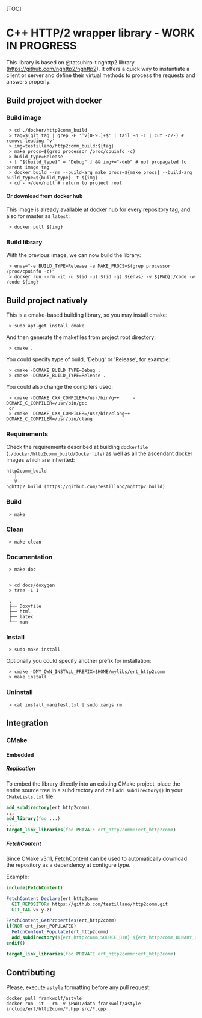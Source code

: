 [TOC]

# C++ HTTP/2 wrapper library - WORK IN PROGRESS

This library is based on @tatsuhiro-t nghttp2 library (https://github.com/nghttp2/nghttp2).
It offers a quick way to instantiate a client or server and define their virtual methods to
process the requests and answers properly.

## Build project with docker

### Build image

     > cd ./docker/http2comm_build
     > tag=$(git tag | grep -E '^v[0-9.]+$' | tail -n -1 | cut -c2-) # remove leading 'v'
     > img=testillano/http2comm_build:${tag}
     > make_procs=$(grep processor /proc/cpuinfo -c)
     > build_type=Release
     > [ "${build_type}" = "Debug" ] && img+="-deb" # not propagated to parent image tag
     > docker build --rm --build-arg make_procs=${make_procs} --build-arg build_type=${build_type} -t ${img} .
     > cd - >/dev/null # return to project root

#### Or download from docker hub

This image is already available at docker hub for every repository tag, and also for master as `latest`:

     > docker pull ${img}

### Build library

With the previous image, we can now build the library:

     > envs="-e BUILD_TYPE=Release -e MAKE_PROCS=$(grep processor /proc/cpuinfo -c)"
     > docker run --rm -it -u $(id -u):$(id -g) ${envs} -v ${PWD}:/code -w /code ${img}

## Build project natively

This is a cmake-based building library, so you may install cmake:

     > sudo apt-get install cmake

And then generate the makefiles from project root directory:

     > cmake .

You could specify type of build, 'Debug' or 'Release', for example:

     > cmake -DCMAKE_BUILD_TYPE=Debug .
     > cmake -DCMAKE_BUILD_TYPE=Release .

You could also change the compilers used:

     > cmake -DCMAKE_CXX_COMPILER=/usr/bin/g++     -DCMAKE_C_COMPILER=/usr/bin/gcc
     or
     > cmake -DCMAKE_CXX_COMPILER=/usr/bin/clang++ -DCMAKE_C_COMPILER=/usr/bin/clang

### Requirements

Check the requirements described at building `dockerfile` (`./docker/http2comm_build/Dockerfile`) as well as all the ascendant docker images which are inherited:

```
http2comm_build
   |
   V
nghttp2_build (https://github.com/testillano/nghttp2_build)
```

### Build

     > make

### Clean

     > make clean

### Documentation

     > make doc


     > cd docs/doxygen
     > tree -L 1

     .
     ├── Doxyfile
     ├── html
     ├── latex
     └── man

### Install

     > sudo make install

Optionally you could specify another prefix for installation:

     > cmake -DMY_OWN_INSTALL_PREFIX=$HOME/mylibs/ert_http2comm
     > make install

### Uninstall

     > cat install_manifest.txt | sudo xargs rm

## Integration

### CMake

#### Embedded

##### Replication

To embed the library directly into an existing CMake project, place the entire source tree in a subdirectory and call `add_subdirectory()` in your `CMakeLists.txt` file:

```cmake
add_subdirectory(ert_http2comm)
...
add_library(foo ...)
...
target_link_libraries(foo PRIVATE ert_http2comm::ert_http2comm)
```

##### FetchContent

Since CMake v3.11,
[FetchContent](https://cmake.org/cmake/help/v3.11/module/FetchContent.html) can be used to automatically download the repository as a dependency at configure type.

Example:

```cmake
include(FetchContent)

FetchContent_Declare(ert_http2comm
  GIT_REPOSITORY https://github.com/testillano/http2comm.git
  GIT_TAG vx.y.z)

FetchContent_GetProperties(ert_http2comm)
if(NOT ert_json_POPULATED)
  FetchContent_Populate(ert_http2comm)
  add_subdirectory(${ert_http2comm_SOURCE_DIR} ${ert_http2comm_BINARY_DIR} EXCLUDE_FROM_ALL)
endif()

target_link_libraries(foo PRIVATE ert_http2comm::ert_http2comm)
```

## Contributing

Please, execute `astyle` formatting before any pull request:

    docker pull frankwolf/astyle
    docker run -it --rm -v $PWD:/data frankwolf/astyle include/ert/http2comm/*.hpp src/*.cpp
